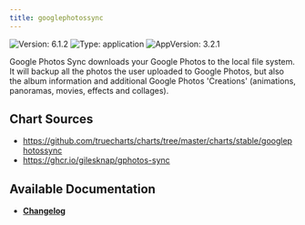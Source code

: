 ```yaml
---
title: googlephotossync
---
```


![Version: 6.1.2](https://img.shields.io/badge/Version-6.1.2-informational?style=flat-square) ![Type: application](https://img.shields.io/badge/Type-application-informational?style=flat-square) ![AppVersion: 3.2.1](https://img.shields.io/badge/AppVersion-3.2.1-informational?style=flat-square)

Google Photos Sync downloads your Google Photos to the local file system. It will backup all the photos the user uploaded to Google Photos, but also the album information and additional Google Photos 'Creations' (animations, panoramas, movies, effects and collages).

## Chart Sources

- https://github.com/truecharts/charts/tree/master/charts/stable/googlephotossync
- https://ghcr.io/gilesknap/gphotos-sync

## Available Documentation

- [**Changelog**](./CHANGELOG.md)
